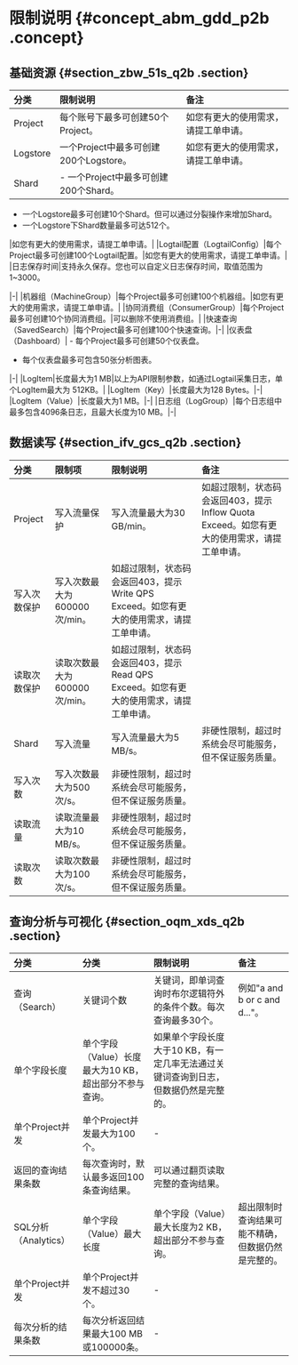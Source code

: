 # 限制说明 {#concept_abm_gdd_p2b .concept}

## 基础资源 {#section_zbw_51s_q2b .section}

|分类|限制说明|备注|
|:-|:---|:-|
|Project|每个账号下最多可创建50个Project。|如您有更大的使用需求，请提工单申请。|
|Logstore|一个Project中最多可创建200个Logstore。|如您有更大的使用需求，请提工单申请。|
|Shard| -   一个Project中最多可创建200个Shard。
-   一个Logstore最多可创建10个Shard。但可以通过分裂操作来增加Shard。
-   一个Logstore下Shard数量最多可达512个。

 |如您有更大的使用需求，请提工单申请。|
|Logtail配置（LogtailConfig）|每个Project最多可创建100个Logtail配置。|如您有更大的使用需求，请提工单申请。|
|日志保存时间|支持永久保存。您也可以自定义日志保存时间，取值范围为1~3000。

|-|
|机器组（MachineGroup）|每个Project最多可创建100个机器组。|如您有更大的使用需求，请提工单申请。|
|协同消费组（ConsumerGroup）|每个Project最多可创建10个协同消费组。|可以删除不使用消费组。|
|快速查询（SavedSearch）|每个Project最多可创建100个快速查询。|-|
|仪表盘（Dashboard）| -   每个Project最多可创建50个仪表盘。
-   每个仪表盘最多可包含50张分析图表。

 |-|
|LogItem|长度最大为1 MB|以上为API限制参数，如通过Logtail采集日志，单个LogItem最大为 512KB。|
|LogItem（Key）|长度最大为128 Bytes。|-|
|LogItem（Value）|长度最大为1 MB。|-|
|日志组（LogGroup）|每个日志组中最多包含4096条日志，且最大长度为10 MB。|-|

## 数据读写 {#section_ifv_gcs_q2b .section}

|分类|限制项|限制说明|备注|
|:-|:--|:---|:-|
|Project|写入流量保护|写入流量最大为30 GB/min。|如超过限制，状态码会返回403，提示Inflow Quota Exceed。如您有更大的使用需求，请提工单申请。|
|写入次数保护|写入次数最大为600000 次/min。|如超过限制，状态码会返回403，提示Write QPS Exceed。如您有更大的使用需求，请提工单申请。|
|读取次数保护|读取次数最大为600000 次/min。|如超过限制，状态码会返回403，提示Read QPS Exceed。如您有更大的使用需求，请提工单申请。|
|Shard|写入流量|写入流量最大为5 MB/s。|非硬性限制，超过时系统会尽可能服务，但不保证服务质量。|
|写入次数|写入次数最大为500 次/s。|非硬性限制，超过时系统会尽可能服务，但不保证服务质量。|
|读取流量|读取流量最大为10 MB/s。|非硬性限制，超过时系统会尽可能服务，但不保证服务质量。|
|读取次数|读取次数最大为100 次/s。|非硬性限制，超过时系统会尽可能服务，但不保证服务质量。|

## 查询分析与可视化 {#section_oqm_xds_q2b .section}

|分类|分类|限制说明|备注|
|:-|:-|:---|:-|
|查询（Search）|关键词个数|关键词，即单词查询时布尔逻辑符外的条件个数。每次查询最多30个。|例如"a and b or c and d..."。|
|单个字段长度|单个字段（Value）长度最大为10 KB，超出部分不参与查询。|如果单个字段长度大于10 KB，有一定几率无法通过关键词查询到日志，但数据仍然是完整的。|
|单个Project并发|单个Project并发最大为100个。|-|
|返回的查询结果条数|每次查询时，默认最多返回100条查询结果。|可以通过翻页读取完整的查询结果。|
|SQL分析（Analytics）|单个字段（Value）最大长度|单个字段（Value）最大长度为2 KB，超出部分不参与查询。|超出限制时查询结果可能不精确，但数据仍然是完整的。|
|单个Project并发|单个Project并发不超过30个。|-|
|每次分析的结果条数|每次分析返回结果最大100 MB或100000条。|-|

